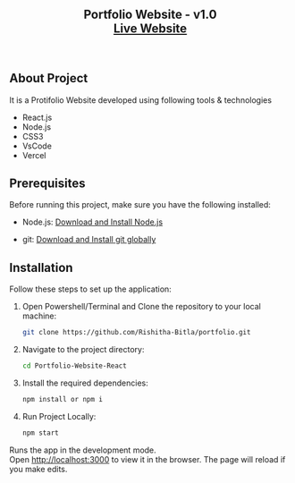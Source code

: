 <h2 align="center">
  Portfolio Website - v1.0<br/>
  <a href="https://portfolio-website-react-eta.vercel.app/" target="_blank">Live Website</a>

</h2>

<br/>

<!-- ![Demo Pic](src/Assets/readmeDemo.png) -->

## About Project

It is a Protifolio Website developed using following tools & technologies<br/>

- React.js
- Node.js
- CSS3
- VsCode
- Vercel

## Prerequisites

Before running this project, make sure you have the following installed:

- Node.js: [Download and Install Node.js](https://nodejs.org/en/download "Node.js Download")

- git: [Download and Install git globally](https://git-scm.com/ "git Download")

## Installation

Follow these steps to set up the application:

1. Open Powershell/Terminal and Clone the repository to your local machine:

   ```bash
   git clone https://github.com/Rishitha-Bitla/portfolio.git
   ```

2. Navigate to the project directory:

   ```bash
   cd Portfolio-Website-React
   ```

3. Install the required dependencies:

   ```bash
   npm install or npm i
   ```

4. Run Project Locally:

   ```bash
   npm start
   ```

Runs the app in the development mode.\
Open [http://localhost:3000](http://localhost:3000) to view it in the browser.
The page will reload if you make edits.
